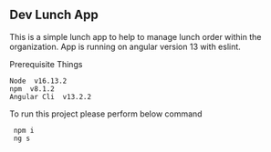 ## Dev Lunch App
This is a simple lunch app to help to manage lunch order within the organization. App is running on angular version 13 with eslint.

Prerequisite Things
```
Node  v16.13.2
npm  v8.1.2
Angular Cli  v13.2.2
```

To run this project please perform below command
```
 npm i
 ng s
```